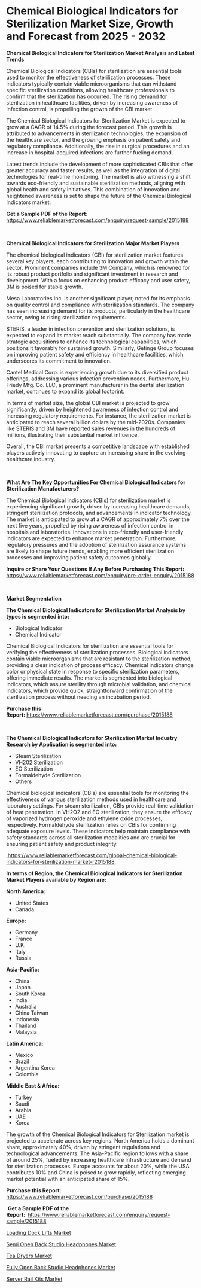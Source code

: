 <p><h1>Chemical Biological Indicators for Sterilization Market Size, Growth and Forecast from 2025 - 2032</h1></p><p><strong>Chemical Biological Indicators for Sterilization Market Analysis and Latest Trends</strong></p>
<p><p>Chemical Biological Indicators (CBIs) for sterilization are essential tools used to monitor the effectiveness of sterilization processes. These indicators typically contain viable microorganisms that can withstand specific sterilization conditions, allowing healthcare professionals to confirm that the sterilization has occurred. The rising demand for sterilization in healthcare facilities, driven by increasing awareness of infection control, is propelling the growth of the CBI market.</p><p>The Chemical Biological Indicators for Sterilization Market is expected to grow at a CAGR of 14.5% during the forecast period. This growth is attributed to advancements in sterilization technologies, the expansion of the healthcare sector, and the growing emphasis on patient safety and regulatory compliance. Additionally, the rise in surgical procedures and an increase in hospital-acquired infections are further fueling demand.</p><p>Latest trends include the development of more sophisticated CBIs that offer greater accuracy and faster results, as well as the integration of digital technologies for real-time monitoring. The market is also witnessing a shift towards eco-friendly and sustainable sterilization methods, aligning with global health and safety initiatives. This combination of innovation and heightened awareness is set to shape the future of the Chemical Biological Indicators market.</p></p>
<p><strong>Get a Sample PDF of the Report:&nbsp;</strong> <a href="https://www.reliablemarketforecast.com/enquiry/request-sample/2015188?utm_campaign=2516&utm_medium=2&utm_source=Github&utm_content=ia&utm_term=29032025&utm_id=chemical-biological-indicators-for-sterilization">https://www.reliablemarketforecast.com/enquiry/request-sample/2015188</a></p>
<p>&nbsp;</p>
<p><strong>Chemical Biological Indicators for Sterilization Major Market Players</strong></p>
<p><p>The chemical biological indicators (CBI) for sterilization market features several key players, each contributing to innovation and growth within the sector. Prominent companies include 3M Company, which is renowned for its robust product portfolio and significant investment in research and development. With a focus on enhancing product efficacy and user safety, 3M is poised for stable growth.</p><p>Mesa Laboratories Inc. is another significant player, noted for its emphasis on quality control and compliance with sterilization standards. The company has seen increasing demand for its products, particularly in the healthcare sector, owing to rising sterilization requirements.</p><p>STERIS, a leader in infection prevention and sterilization solutions, is expected to expand its market reach substantially. The company has made strategic acquisitions to enhance its technological capabilities, which positions it favorably for sustained growth. Similarly, Getinge Group focuses on improving patient safety and efficiency in healthcare facilities, which underscores its commitment to innovation.</p><p>Cantel Medical Corp. is experiencing growth due to its diversified product offerings, addressing various infection prevention needs. Furthermore, Hu-Friedy Mfg. Co. LLC, a prominent manufacturer in the dental sterilization market, continues to expand its global footprint.</p><p>In terms of market size, the global CBI market is projected to grow significantly, driven by heightened awareness of infection control and increasing regulatory requirements. For instance, the sterilization market is anticipated to reach several billion dollars by the mid-2020s. Companies like STERIS and 3M have reported sales revenues in the hundreds of millions, illustrating their substantial market influence.</p><p>Overall, the CBI market presents a competitive landscape with established players actively innovating to capture an increasing share in the evolving healthcare industry.</p></p>
<p>&nbsp;</p>
<p><strong>What Are The Key Opportunities For Chemical Biological Indicators for Sterilization Manufacturers?</strong></p>
<p><p>The Chemical Biological Indicators (CBIs) for sterilization market is experiencing significant growth, driven by increasing healthcare demands, stringent sterilization protocols, and advancements in indicator technology. The market is anticipated to grow at a CAGR of approximately 7% over the next five years, propelled by rising awareness of infection control in hospitals and laboratories. Innovations in eco-friendly and user-friendly indicators are expected to enhance market penetration. Furthermore, regulatory pressures and the adoption of sterilization assurance systems are likely to shape future trends, enabling more efficient sterilization processes and improving patient safety outcomes globally.</p></p>
<p><strong>Inquire or Share Your Questions If Any Before Purchasing This Report:</strong> <a href="https://www.reliablemarketforecast.com/enquiry/pre-order-enquiry/2015188?utm_campaign=2516&utm_medium=2&utm_source=Github&utm_content=ia&utm_term=29032025&utm_id=chemical-biological-indicators-for-sterilization">https://www.reliablemarketforecast.com/enquiry/pre-order-enquiry/2015188</a></p>
<p>&nbsp;</p>
<p><strong>Market Segmentation</strong></p>
<p><strong>The Chemical Biological Indicators for Sterilization Market Analysis by types is segmented into:</strong></p>
<p><ul><li>Biological Indicator</li><li>Chemical Indicator</li></ul></p>
<p><p>Chemical Biological Indicators for sterilization are essential tools for verifying the effectiveness of sterilization processes. Biological indicators contain viable microorganisms that are resistant to the sterilization method, providing a clear indication of process efficacy. Chemical indicators change color or physical state in response to specific sterilization parameters, offering immediate results. The market is segmented into biological indicators, which assure sterility through microbial validation, and chemical indicators, which provide quick, straightforward confirmation of the sterilization process without needing an incubation period.</p></p>
<p><strong>Purchase this Report:&nbsp;</strong><a href="https://www.reliablemarketforecast.com/purchase/2015188?utm_campaign=2516&utm_medium=2&utm_source=Github&utm_content=ia&utm_term=29032025&utm_id=chemical-biological-indicators-for-sterilization">https://www.reliablemarketforecast.com/purchase/2015188</a></p>
<p>&nbsp;</p>
<p><strong>The Chemical Biological Indicators for Sterilization Market Industry Research by Application is segmented into:</strong></p>
<p><ul><li>Steam Sterilization</li><li>VH202 Sterilization</li><li>EO Sterilization</li><li>Formaldehyde Sterilization</li><li>Others</li></ul></p>
<p><p>Chemical biological indicators (CBIs) are essential tools for monitoring the effectiveness of various sterilization methods used in healthcare and laboratory settings. For steam sterilization, CBIs provide real-time validation of heat penetration. In VH2O2 and EO sterilization, they ensure the efficacy of vaporized hydrogen peroxide and ethylene oxide processes, respectively. Formaldehyde sterilization relies on CBIs for confirming adequate exposure levels. These indicators help maintain compliance with safety standards across all sterilization modalities and are crucial for ensuring patient safety and product integrity.</p></p>
<p><a href="https://www.reliablemarketforecast.com/global-chemical-biological-indicators-for-sterilization-market-r2015188?utm_campaign=2516&utm_medium=2&utm_source=Github&utm_content=ia&utm_term=29032025&utm_id=chemical-biological-indicators-for-sterilization">&nbsp;https://www.reliablemarketforecast.com/global-chemical-biological-indicators-for-sterilization-market-r2015188</a></p>
<p><strong>In terms of Region, the Chemical Biological Indicators for Sterilization Market Players available by Region are:</strong></p>
<p>
    <p> <strong> North America: </strong>
        <ul>
            <li>United States</li>
            <li>Canada</li>
        </ul>
        </p> 
    <p> <strong> Europe: </strong>
        <ul>
            <li>Germany</li>
            <li>France</li>
            <li>U.K.</li>
            <li>Italy</li>
            <li>Russia</li>
        </ul>
        </p> 
    <p> <strong> Asia-Pacific: </strong>
        <ul>
            <li>China</li>
            <li>Japan</li>
            <li>South Korea</li>
            <li>India</li>
            <li>Australia</li>
            <li>China Taiwan</li>
            <li>Indonesia</li>
            <li>Thailand</li>
            <li>Malaysia</li>
        </ul>
        </p> 
    <p> <strong> Latin America: </strong>
        <ul>
            <li>Mexico</li>
            <li>Brazil</li>
            <li>Argentina Korea</li>
            <li>Colombia</li>
        </ul>
        </p> 
    <p> <strong> Middle East & Africa: </strong>
        <ul>
            <li>Turkey</li>
            <li>Saudi</li>
            <li>Arabia</li>
            <li>UAE</li>
            <li>Korea</li>
        </ul>
    </p>
    </p>
<p><p>The growth of the Chemical Biological Indicators for Sterilization market is projected to accelerate across key regions. North America holds a dominant share, approximately 40%, driven by stringent regulations and technological advancements. The Asia-Pacific region follows with a share of around 25%, fueled by increasing healthcare infrastructure and demand for sterilization processes. Europe accounts for about 20%, while the USA contributes 10% and China is poised to grow rapidly, reflecting emerging market potential with an anticipated share of 15%.</p></p>
<p><strong>Purchase this Report: </strong><a href="https://www.reliablemarketforecast.com/purchase/2015188?utm_campaign=2516&utm_medium=2&utm_source=Github&utm_content=ia&utm_term=29032025&utm_id=chemical-biological-indicators-for-sterilization">https://www.reliablemarketforecast.com/purchase/2015188</a></p>
<p>&nbsp;<strong>Get a Sample PDF of the Report:&nbsp;&nbsp;</strong><a href="https://www.reliablemarketforecast.com/enquiry/request-sample/2015188?utm_campaign=2516&utm_medium=2&utm_source=Github&utm_content=ia&utm_term=29032025&utm_id=chemical-biological-indicators-for-sterilization">https://www.reliablemarketforecast.com/enquiry/request-sample/2015188</a></p>
<p><strong></strong></p>
<p><p><a href="https://www.linkedin.com/pulse/detailed-market-research-loading-dock-lifts-analysis-cagr-102-457af?utm_campaign=2516&utm_medium=2&utm_source=Github&utm_content=ia&utm_term=29032025&utm_id=chemical-biological-indicators-for-sterilization">Loading Dock Lifts Market</a></p><p><a href="https://github.com/beberjuban9a/Market-Research-Report-List-1/blob/main/semi-open-back-studio-headphones-market.md?utm_campaign=2516&utm_medium=2&utm_source=Github&utm_content=ia&utm_term=29032025&utm_id=chemical-biological-indicators-for-sterilization">Semi Open Back Studio Headphones Market</a></p><p><a href="https://www.linkedin.com/pulse/top-factors-boosting-tea-dryers-market-growth-9-cagr-rate-20252032-rt78c?utm_campaign=2516&utm_medium=2&utm_source=Github&utm_content=ia&utm_term=29032025&utm_id=chemical-biological-indicators-for-sterilization">Tea Dryers Market</a></p><p><a href="https://github.com/diosohusch6x/Market-Research-Report-List-1/blob/main/fully-open-back-studio-headphones-market.md?utm_campaign=2516&utm_medium=2&utm_source=Github&utm_content=ia&utm_term=29032025&utm_id=chemical-biological-indicators-for-sterilization">Fully Open Back Studio Headphones Market</a></p><p><a href="https://www.linkedin.com/pulse/market-size-scope-server-rail-kits-forecasted-growth-cagr-62-oaouc?utm_campaign=2516&utm_medium=2&utm_source=Github&utm_content=ia&utm_term=29032025&utm_id=chemical-biological-indicators-for-sterilization">Server Rail Kits Market</a></p></p>